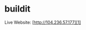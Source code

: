 buildit
========================

Live Website: [http://104.236.57.177][1]


[1]: http://104.236.57.177/